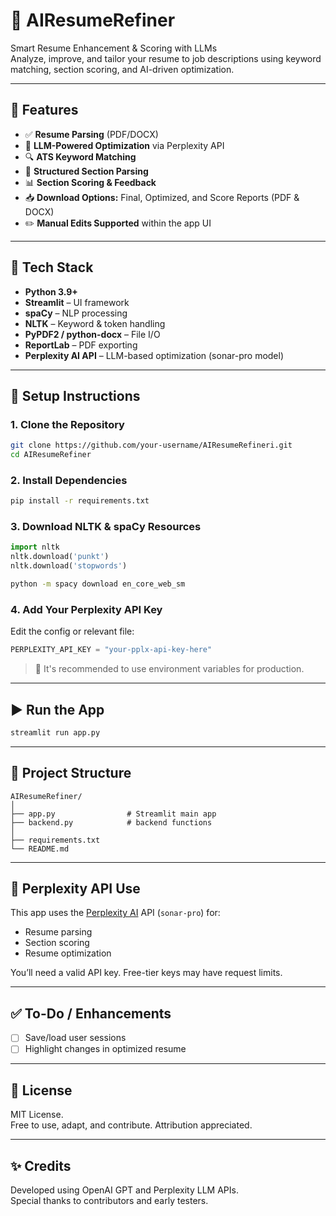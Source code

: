 
# 📘  AIResumeRefiner

Smart Resume Enhancement & Scoring with LLMs  
Analyze, improve, and tailor your resume to job descriptions using keyword matching, section scoring, and AI-driven optimization.

---

## 🚀 Features

- ✅ **Resume Parsing** (PDF/DOCX)
- 🧠 **LLM-Powered Optimization** via Perplexity API
- 🔍 **ATS Keyword Matching**
- 🧾 **Structured Section Parsing**
- 📊 **Section Scoring & Feedback**
- 📥 **Download Options:** Final, Optimized, and Score Reports (PDF & DOCX)
- ✏️ **Manual Edits Supported** within the app UI

---

## 🧰 Tech Stack

- **Python 3.9+**
- **Streamlit** – UI framework
- **spaCy** – NLP processing
- **NLTK** – Keyword & token handling
- **PyPDF2 / python-docx** – File I/O
- **ReportLab** – PDF exporting
- **Perplexity AI API** – LLM-based optimization (sonar-pro model)

---

## 🔧 Setup Instructions

### 1. Clone the Repository
```bash
git clone https://github.com/your-username/AIResumeRefineri.git
cd AIResumeRefiner
```

### 2. Install Dependencies
```bash
pip install -r requirements.txt
```

### 3. Download NLTK & spaCy Resources
```python
import nltk
nltk.download('punkt')
nltk.download('stopwords')
```
```bash
python -m spacy download en_core_web_sm
```

### 4. Add Your Perplexity API Key
Edit the config or relevant file:
```python
PERPLEXITY_API_KEY = "your-pplx-api-key-here"
```
> 🔐 It's recommended to use environment variables for production.

---

## ▶️ Run the App
```bash
streamlit run app.py
```

---

## 📂 Project Structure

```
AIResumeRefiner/
│
├── app.py                # Streamlit main app
├── backend.py            # backend functions
│
├── requirements.txt
└── README.md
```

---

## 🔌 Perplexity API Use

This app uses the [Perplexity AI](https://www.perplexity.ai/) API (`sonar-pro`) for:

- Resume parsing
- Section scoring
- Resume optimization

You’ll need a valid API key. Free-tier keys may have request limits.

---

## ✅ To-Do / Enhancements
- [ ] Save/load user sessions
- [ ] Highlight changes in optimized resume

---

## 📃 License

MIT License.  
Free to use, adapt, and contribute. Attribution appreciated.

---

## ✨ Credits

Developed using OpenAI GPT and Perplexity LLM APIs.  
Special thanks to contributors and early testers.
